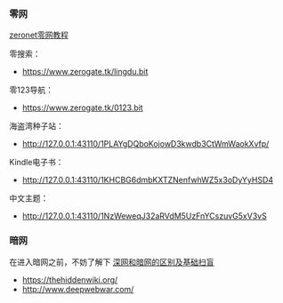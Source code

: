 ### 零网

[zeronet零网教程](https://hoochanlon.github.io/fq-book/#/browse/zeronet)

零搜索：

* https://www.zerogate.tk/lingdu.bit

零123导航：

* https://www.zerogate.tk/0123.bit

海盗湾种子站：

* http://127.0.0.1:43110/1PLAYgDQboKojowD3kwdb3CtWmWaokXvfp/

Kindle电子书：

* http://127.0.0.1:43110/1KHCBG6dmbKXTZNenfwhWZ5x3oDyYyHSD4

中文主题：

* http://127.0.0.1:43110/1NzWeweqJ32aRVdM5UzFnYCszuvG5xV3vS


### 暗网

在进入暗网之前，不妨了解下 [深网和暗网的区别及基础扫盲](https://hoochanlon.github.io/fq-book/#/abc/darkweb)

* https://thehiddenwiki.org/
* http://www.deepwebwar.com/
